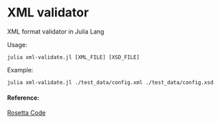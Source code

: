 # XML validator

XML format validator in Julia Lang

Usage:
```
julia xml-validate.jl [XML_FILE] [XSD_FILE]
```

Example:
```
julia xml-validate.jl ./test_data/config.xml ./test_data/config.xsd
```

#### Reference:
[Rosetta Code](https://rosettacode.org/wiki/XML_validation)
